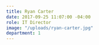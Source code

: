 ```yaml
---
title: Ryan Carter
date: 2017-09-25 11:07:00 -04:00
role: IT Director
image: "/uploads/ryan-carter.jpg"
department: 1
---
```


